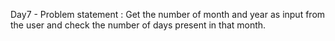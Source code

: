 Day7 - Problem statement : Get the number of month and year as input from the user and check the number of days present in that month.
